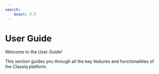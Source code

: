 ```yaml
---
search:
    boost: 0.5
---
```


# User Guide

Welcome to the User Guide!

This section guides you through all the key features and functionalities of the Classiq platform.
